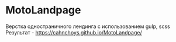 # MotoLandpage
Верстка одностраничного лендинга с использованием gulp, scss 
Результат - https://cahnchoys.github.io/MotoLandpage/
